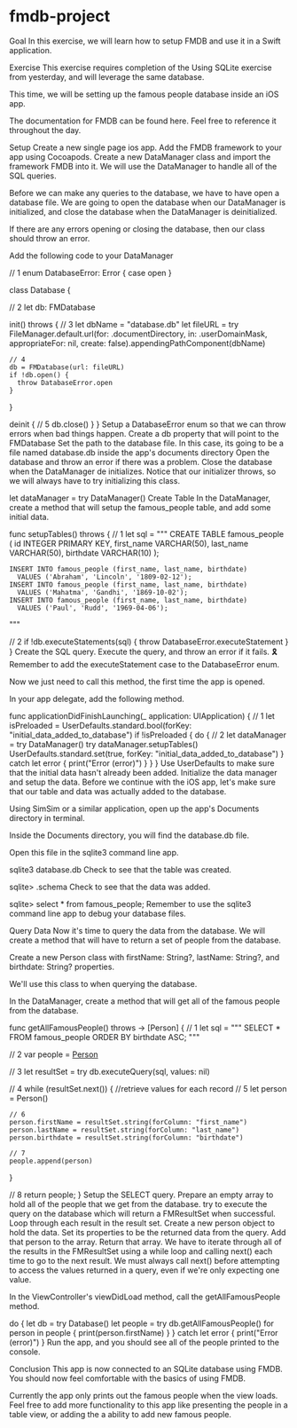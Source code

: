 # fmdb-project

Goal
In this exercise, we will learn how to setup FMDB and use it in a Swift application.

Exercise
This exercise requires completion of the Using SQLite exercise from yesterday, and will leverage the same database.

This time, we will be setting up the famous people database inside an iOS app.

The documentation for FMDB can be found here. Feel free to reference it throughout the day.

Setup
Create a new single page ios app.
Add the FMDB framework to your app using Cocoapods.
Create a new DataManager class and import the framework FMDB into it.
We will use the DataManager to handle all of the SQL queries.

Before we can make any queries to the database, we have to have open a database file. We are going to open the database when our DataManager is initialized, and close the database when the DataManager is deinitialized.

If there are any errors opening or closing the database, then our class should throw an error.

Add the following code to your DataManager

// 1
enum DatabaseError: Error {
  case open
}

class Database {

  // 2
  let db: FMDatabase

  init() throws {
    // 3
    let dbName = "database.db"
    let fileURL = try FileManager.default.url(for: .documentDirectory, in: .userDomainMask, appropriateFor: nil, create: false).appendingPathComponent(dbName)

    // 4
    db = FMDatabase(url: fileURL)
    if !db.open() {
      throw DatabaseError.open
    }
  }

  deinit {
    // 5
    db.close()
  }
}
Setup a DatabaseError enum so that we can throw errors when bad things happen.
Create a db property that will point to the FMDatabase
Set the path to the database file. In this case, its going to be a file named database.db inside the app's documents directory
Open the database and throw an error if there was a problem.
Close the database when the DataManager de initializes.
Notice that our initializer throws, so we will always have to try initializing this class.

let dataManager = try DataManager()
Create Table
In the DataManager, create a method that will setup the famous_people table, and add some initial data.

func setupTables() throws {
  // 1
  let sql = """ 
    CREATE TABLE famous_people (
      id INTEGER PRIMARY KEY,
      first_name VARCHAR(50),
      last_name VARCHAR(50),
      birthdate VARCHAR(10)
    );

    INSERT INTO famous_people (first_name, last_name, birthdate)
      VALUES ('Abraham', 'Lincoln', '1809-02-12');
    INSERT INTO famous_people (first_name, last_name, birthdate)
      VALUES ('Mahatma', 'Gandhi', '1869-10-02');
    INSERT INTO famous_people (first_name, last_name, birthdate)
      VALUES ('Paul', 'Rudd', '1969-04-06');
  """

  // 2
  if !db.executeStatements(sql) {
    throw DatabaseError.executeStatement
  }
}
Create the SQL query.
Execute the query, and throw an error if it fails.
🎗️ Remember to add the executeStatement case to the DatabaseError enum.

Now we just need to call this method, the first time the app is opened.

In your app delegate, add the following method.

func applicationDidFinishLaunching(_ application: UIApplication) {
  // 1
  let isPreloaded = UserDefaults.standard.bool(forKey: "initial_data_added_to_database")
  if !isPreloaded {
    do {
      // 2
      let dataManager = try DataManager() 
      try dataManager.setupTables() 
      UserDefaults.standard.set(true, forKey: "initial_data_added_to_database")
    } catch let error {
      print("Error \(error)")
    }
  }
}
Use UserDefaults to make sure that the initial data hasn't already been added.
Initialize the data manager and setup the data.
Before we continue with the iOS app, let's make sure that our table and data was actually added to the database.

Using SimSim or a similar application, open up the app's Documents directory in terminal.

Inside the Documents directory, you will find the database.db file.

Open this file in the sqlite3 command line app.

sqlite3 database.db
Check to see that the table was created.

sqlite> .schema
Check to see that the data was added.

sqlite> select * from famous_people;
Remember to use the sqlite3 command line app to debug your database files.

Query Data
Now it's time to query the data from the database. We will create a method that will have to return a set of people from the database.

Create a new Person class with firstName: String?, lastName: String?, and birthdate: String? properties.

We'll use this class to when querying the database.

In the DataManager, create a method that will get all of the famous people from the database.

func getAllFamousPeople() throws -> [Person] {
  // 1
  let sql = """
    SELECT * FROM famous_people
    ORDER BY birthdate ASC;
  """

  // 2
  var people = [Person]()

  // 3
  let resultSet = try db.executeQuery(sql, values: nil)

  // 4
  while (resultSet.next()) {
    //retrieve values for each record
    // 5
    let person = Person()

    // 6
    person.firstName = resultSet.string(forColumn: "first_name")
    person.lastName = resultSet.string(forColumn: "last_name")
    person.birthdate = resultSet.string(forColumn: "birthdate")

    // 7
    people.append(person)
  }

  // 8
  return people;
}
Setup the SELECT query.
Prepare an empty array to hold all of the people that we get from the database.
try to execute the query on the database which will return a FMResultSet when successful.
Loop through each result in the result set.
Create a new person object to hold the data.
Set its properties to be the returned data from the query.
Add that person to the array.
Return that array.
We have to iterate through all of the results in the FMResultSet using a while loop and calling next() each time to go to the next result. We must always call next() before attempting to access the values returned in a query, even if we're only expecting one value.

In the ViewController's viewDidLoad method, call the getAllFamousPeople method.

do {
  let db = try Database()
  let people = try db.getAllFamousPeople()
  for person in people {
    print(person.firstName)
  }
} catch let error {
  print("Error \(error)")
}
Run the app, and you should see all of the people printed to the console.

Conclusion
This app is now connected to an SQLite database using FMDB. You should now feel comfortable with the basics of using FMDB.

Currently the app only prints out the famous people when the view loads. Feel free to add more functionality to this app like presenting the people in a table view, or adding the a ability to add new famous people.
